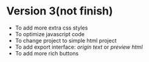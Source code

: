 # Version 3(not finish)
 * To add more extra css styles
 * To optimize javascript code
 * To change project to simple html project
 * To add export interface: *origin text* or *preview html*
 * To add more rich buttons